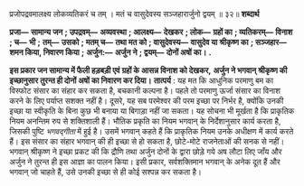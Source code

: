  

प्रजोपद्रवमालक्ष्य लोकव्यतिकरं च तम् । मतं च वासुदेवस्य सञ्जहारार्जुनो द्वयम् ॥ ३२॥ **शब्दार्थ** 

**प्रजा—** **सामान्य जन** **; उपद्रवम्—** **अव्यवस्था** **; आलक्ष्य—** **देखकर** **; लोक—** **ग्रहों का** **; व्यतिकरम्—** **विनाश** **; च—** **भी** **;** **तम्—** **उसको** **; मतम् च—** **तथा मत को** **; वासुदेवस्य—** **वासुदेव या श्रीकृष्ण का** **; सञ्जहार—** **शमन किया, निवारण किया** **;** **अर्जुन:—** **अर्जुन ने** **; द्वयम्—** **दोनों अषों का।** **.** 

**इस प्रकार जन सामान्य में फैली हड़बड़ी एवं ग्रहों के आसन्न विनाश को देखकर,** **अर्जुन ने भगवान् श्रीकृष्ण की इच्छानुसार तुरन्त ही दोनों अषों का निवारण कर दिया।** **तात्पर्य** : यह मत कि आधुनिक परमाणु बम का विस्फोट संसार का संहार कर सकता है, बचकानी कल्पना है। पहले तो परमाणु ऊर्जा संसार का विनाश करने के लिए पर्याप्त सशक्त नहीं है। दूसरे, यह सब परमेश्वर की परम इच्छा पर निर्भर है, क्योंकि उनकी इच्छा या स्वीकृति के बिना कुछ भी बनाया या बिगाड़ा नहीं जा सकता। यह सोचना भी मूर्खता है कि प्राकृतिक नियम अनन्तिम रुप से शक्तिशाली हैं। भौतिक प्रकृति का नियम भगवान् के निर्देशानुसार कार्य करता है, जिसकी पुष्टि *भगवद्गीता* में हुई है। उसमें भगवान् कहते हैं कि प्राकृतिक नियम उनके अधीक्षण में कार्य करते हैं। इस संसार का संहार भगवान् की ही इच्छा से हो सकता है, छोटे-मोटे राजनेताओं की सनक से नहीं। भगवान् श्रीकृष्ण ने इच्छा प्रकट की कि द्रौणि तथा अर्जुन दोनों के द्वारा छोड़े गये अष लौटा लिए जाँय और अर्जुन ने तुरन्त ही इस आज्ञा का पालन किया। इसी प्रकार, सर्वशक्तिमान भगवान् के अनेक दूत हैं और भगवान् जो चाहते हैं, उसे उनकी इच्छा से ही कोई सश्पन्न कर सकता है। 